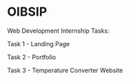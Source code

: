 # OIBSIP
Web Development Internship Tasks:

Task 1 - Landing Page

Task 2 - Portfolio

Task 3 - Temperature Converter Website
